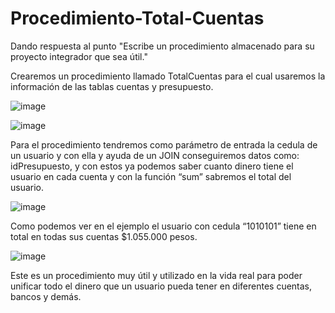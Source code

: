 # Procedimiento-Total-Cuentas

Dando respuesta al punto "Escribe un procedimiento almacenado para su proyecto integrador que sea útil."

Crearemos un procedimiento llamado TotalCuentas para el cual usaremos la información de las tablas cuentas y presupuesto.

![image](https://github.com/user-attachments/assets/f1e5f120-c8b1-4ee4-81ec-dac354407865)

![image](https://github.com/user-attachments/assets/664b3603-4c3d-468c-8215-e48d13fb76c1)

Para el procedimiento tendremos como parámetro de entrada la cedula de un usuario y con ella y ayuda de un JOIN conseguiremos datos como: idPresupuesto, y con estos ya podemos saber cuanto dinero tiene el usuario en cada cuenta y con la función “sum” sabremos el total del usuario.

![image](https://github.com/user-attachments/assets/24d1acbf-6b04-40eb-8bab-9d00a67eb853)

Como podemos ver en el ejemplo el usuario con cedula “1010101” tiene en total en todas sus cuentas $1.055.000 pesos.

![image](https://github.com/user-attachments/assets/defd0a34-74f9-4193-974f-5f3b887032c7)

Este es un procedimiento muy útil y utilizado en la vida real para poder unificar todo el dinero que un usuario pueda tener en diferentes cuentas, bancos y demás.




